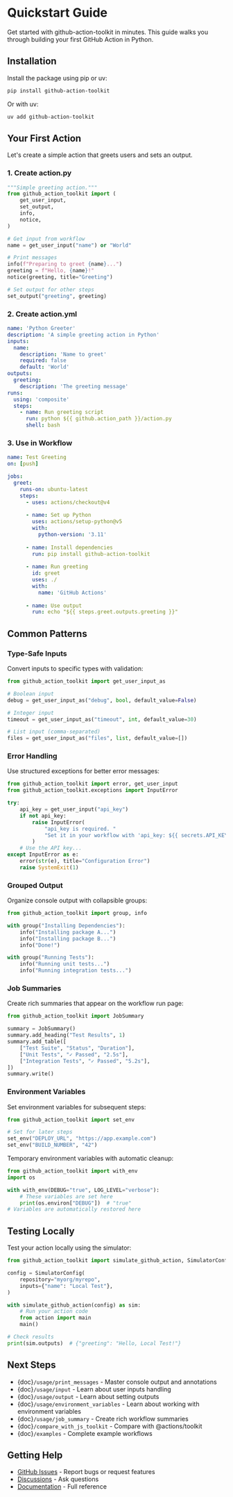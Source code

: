 # Quickstart Guide

Get started with github-action-toolkit in minutes. This guide walks you through building your first GitHub Action in Python.

## Installation

Install the package using pip or uv:

```bash
pip install github-action-toolkit
```

Or with uv:

```bash
uv add github-action-toolkit
```

## Your First Action

Let's create a simple action that greets users and sets an output.

### 1. Create action.py

```python
"""Simple greeting action."""
from github_action_toolkit import (
    get_user_input,
    set_output,
    info,
    notice,
)

# Get input from workflow
name = get_user_input("name") or "World"

# Print messages
info(f"Preparing to greet {name}...")
greeting = f"Hello, {name}!"
notice(greeting, title="Greeting")

# Set output for other steps
set_output("greeting", greeting)
```

### 2. Create action.yml

```yaml
name: 'Python Greeter'
description: 'A simple greeting action in Python'
inputs:
  name:
    description: 'Name to greet'
    required: false
    default: 'World'
outputs:
  greeting:
    description: 'The greeting message'
runs:
  using: 'composite'
  steps:
    - name: Run greeting script
      run: python ${{ github.action_path }}/action.py
      shell: bash
```

### 3. Use in Workflow

```yaml
name: Test Greeting
on: [push]

jobs:
  greet:
    runs-on: ubuntu-latest
    steps:
      - uses: actions/checkout@v4
      
      - name: Set up Python
        uses: actions/setup-python@v5
        with:
          python-version: '3.11'
      
      - name: Install dependencies
        run: pip install github-action-toolkit
      
      - name: Run greeting
        id: greet
        uses: ./
        with:
          name: 'GitHub Actions'
      
      - name: Use output
        run: echo "${{ steps.greet.outputs.greeting }}"
```

## Common Patterns

### Type-Safe Inputs

Convert inputs to specific types with validation:

```python
from github_action_toolkit import get_user_input_as

# Boolean input
debug = get_user_input_as("debug", bool, default_value=False)

# Integer input
timeout = get_user_input_as("timeout", int, default_value=30)

# List input (comma-separated)
files = get_user_input_as("files", list, default_value=[])
```

### Error Handling

Use structured exceptions for better error messages:

```python
from github_action_toolkit import error, get_user_input
from github_action_toolkit.exceptions import InputError

try:
    api_key = get_user_input("api_key")
    if not api_key:
        raise InputError(
            "api_key is required. "
            "Set it in your workflow with 'api_key: ${{ secrets.API_KEY }}'"
        )
    # Use the API key...
except InputError as e:
    error(str(e), title="Configuration Error")
    raise SystemExit(1)
```

### Grouped Output

Organize console output with collapsible groups:

```python
from github_action_toolkit import group, info

with group("Installing Dependencies"):
    info("Installing package A...")
    info("Installing package B...")
    info("Done!")

with group("Running Tests"):
    info("Running unit tests...")
    info("Running integration tests...")
```

### Job Summaries

Create rich summaries that appear on the workflow run page:

```python
from github_action_toolkit import JobSummary

summary = JobSummary()
summary.add_heading("Test Results", 1)
summary.add_table([
    ["Test Suite", "Status", "Duration"],
    ["Unit Tests", "✓ Passed", "2.5s"],
    ["Integration Tests", "✓ Passed", "5.2s"],
])
summary.write()
```

### Environment Variables

Set environment variables for subsequent steps:

```python
from github_action_toolkit import set_env

# Set for later steps
set_env("DEPLOY_URL", "https://app.example.com")
set_env("BUILD_NUMBER", "42")
```

Temporary environment variables with automatic cleanup:

```python
from github_action_toolkit import with_env
import os

with with_env(DEBUG="true", LOG_LEVEL="verbose"):
    # These variables are set here
    print(os.environ["DEBUG"])  # "true"
# Variables are automatically restored here
```

## Testing Locally

Test your action locally using the simulator:

```python
from github_action_toolkit import simulate_github_action, SimulatorConfig

config = SimulatorConfig(
    repository="myorg/myrepo",
    inputs={"name": "Local Test"},
)

with simulate_github_action(config) as sim:
    # Run your action code
    from action import main
    main()

# Check results
print(sim.outputs)  # {"greeting": "Hello, Local Test!"}
```

## Next Steps

- {doc}`/usage/print_messages` - Master console output and annotations
- {doc}`/usage/input` - Learn about user inputs handling
- {doc}`/usage/output` - Learn about setting outputs
- {doc}`/usage/environment_variables` - Learn about working with environment variables
- {doc}`/usage/job_summary` - Create rich workflow summaries
- {doc}`/compare_with_js_toolkit` - Compare with @actions/toolkit
- {doc}`/examples` - Complete example workflows

## Getting Help

- [GitHub Issues](https://github.com/VatsalJagani/github-action-toolkit-python/issues) - Report bugs or request features
- [Discussions](https://github.com/VatsalJagani/github-action-toolkit-python/discussions) - Ask questions
- [Documentation](https://github-action-toolkit.readthedocs.io/) - Full reference
